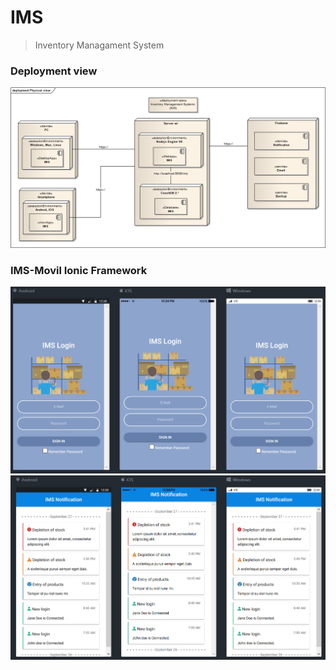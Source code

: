 # IMS

> Inventory Managament System

### Deployment view 
<p align="center">
    <img src="docs/img/deploymentview.png" alt="deploy" />
</p>

### IMS-Movil Ionic Framework

<p align="center">
    <img src="docs/img/imslogin.png" alt="ionic Login" />
    <img src="docs/img/imsmain.png" alt="ionic main" />
</p>